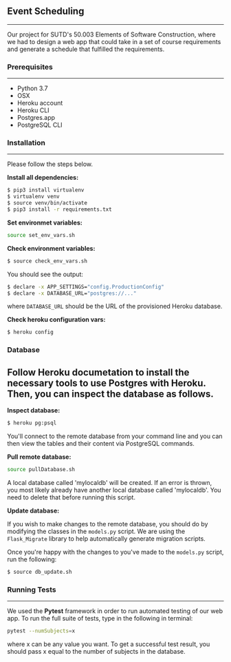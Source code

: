 ## Event Scheduling
---
Our project for SUTD's 50.003 Elements of Software Construction, where we had to design a web app that could take in a set of course requirements and generate a schedule that fulfilled the requirements.

### Prerequisites
---
- Python 3.7
- OSX
- Heroku account
- Heroku CLI
- Postgres.app
- PostgreSQL CLI

### Installation
---  
Please follow the steps below.  

__Install all dependencies:__
```bash
$ pip3 install virtualenv
$ virtualenv venv
$ source venv/bin/activate
$ pip3 install -r requirements.txt
```

__Set environmet variables:__
```bash
source set_env_vars.sh
```

__Check environment variables:__
```bash
$ source check_env_vars.sh
```
You should see the output:
```bash
$ declare -x APP_SETTINGS="config.ProductionConfig"
$ declare -x DATABASE_URL="postgres://..."
```
where `DATABASE_URL` should be the URL of the provisioned Heroku database.

__Check heroku configuration vars:__
```bash
$ heroku config
```

### Database
Follow Heroku documetation to install the necessary tools to use Postgres with Heroku. Then, you can inspect the database as follows.
---
__Inspect database:__
```bash
$ heroku pg:psql
```
You'll connect to the remote database from your command line and you can then view the tables and their content via PostgreSQL commands. 

__Pull remote database:__  
```bash
source pullDatabase.sh
```
A local database called 'mylocaldb' will be created. If an error is thrown, you most likely already have another local database called 'mylocaldb'. You need to delete that before running this script. 

__Update database:__  

If you wish to make changes to the remote database, you should do by modifying the classes in the `models.py` script. We are using the `Flask_Migrate` library to help automatically generate migration scripts.

Once you're happy with the changes to you've made to the `models.py` script, run the following:
```bash
$ source db_update.sh
```

### Running Tests
---
We used the __Pytest__ framework in order to run automated testing of our web app. To run the full suite of tests, type in the following in terminal:
```bash
pytest --numSubjects=x
```
where x can be any value you want. To get a successful test result, you should pass x equal to the number of subjects in the database.


